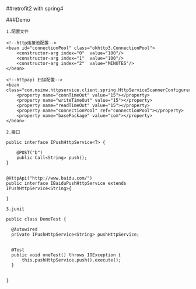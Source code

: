 ##retrofit2 with spring4

###Demo

    1.配置文件
    
   	<!--http连接池配置-->
   	<bean id="connectionPool" class="okhttp3.ConnectionPool">
   		<constructor-arg index="0"  value="100"/>
   		<constructor-arg index="1"  value="100"/>
   		<constructor-arg index="2"  value="MINUTES"/>
   	</bean>
    
    <!--httpapi 扫描配置-->
   	<bean class="com.msimw.httpservice.client.spring.HttpServiceScannerConfigurer">
   		<property name="connTimeOut" value="15"></property>
   		<property name="writeTimeOut" value="15"></property>
   		<property name="readTimeOut" value="15"></property>
   		<property name="connectionPool" ref="connectionPool"></property>
   		<property name="basePackage" value="com"></property>
   	</bean>
   	
   	2.接口
   	
    public interface IPushHttpService<T> {
    
        @POST("b")
        public Call<String> push();
    }
    
    
    @HttpApi("http://www.baidu.com/")
    public interface IBaiduPushHttpService extends IPushHttpService<String>{
    
    }
    
    3.junit
    
    public class DemoTest {
    
      @Autowired
      private IPushHttpService<String> pushHttpService;
    
    
      @Test
      public void oneTest() throws IOException {
          this.pushHttpService.push().execute();
      }
    
    
    }